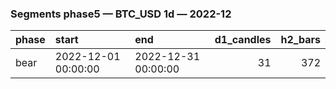 ### Segments phase5 — BTC_USD 1d — 2022-12

| phase   | start               | end                 |   d1_candles |   h2_bars |
|:--------|:--------------------|:--------------------|-------------:|----------:|
| bear    | 2022-12-01 00:00:00 | 2022-12-31 00:00:00 |           31 |       372 |